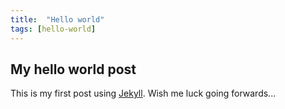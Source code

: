 ```yaml
---
title:  "Hello world"
tags: [hello-world]
---
```


## My hello world post

This is my first post using [Jekyll](https://jekyllrb.com). Wish me luck going forwards...